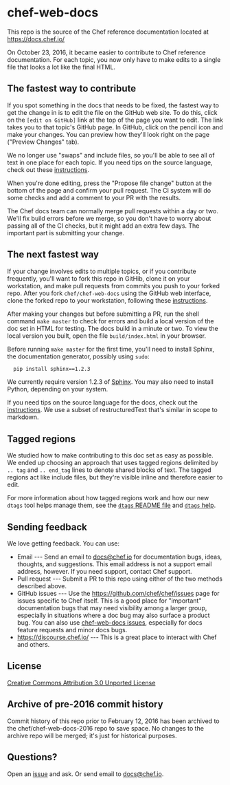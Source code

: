 # chef-web-docs

This repo is the source of the Chef reference documentation located at
https://docs.chef.io/

On October 23, 2016, it became easier to contribute to Chef reference
documentation. For each topic, you now only have to make edits to a
single file that looks a lot like the final HTML.

## The fastest way to contribute

If you spot something in the docs that needs to be fixed, the fastest
way to get the change in is to edit the file on the GitHub web
site. To do this, click on the `[edit on GitHub]` link at the top of
the page you want to edit. The link takes you to that topic's GitHub
page. In GitHub, click on the pencil icon and make your changes. You
can preview how they'll look right on the page ("Preview Changes"
tab).

We no longer use "swaps" and include files, so you'll be able to see
all of text in one place for each topic. If you need tips on the
source language, check out these
[instructions](https://docs.chef.io/style_guide.html).

When you're done editing, press the "Propose file change" button at
the bottom of the page and confirm your pull request. The CI system
will do some checks and add a comment to your PR with the results.

The Chef docs team can normally merge pull requests within a day or
two. We'll fix build errors before we merge, so you don't have to
worry about passing all of the CI checks, but it might add an extra
few days. The important part is submitting your change.

## The next fastest way

If your change involves edits to multiple topics, or if you contribute
frequently, you'll want to fork this repo in GitHib, clone it on your
workstation, and make pull requests from commits you push to your
forked repo. After you fork `chef/chef-web-docs` using the GitHub web
interface, clone the forked repo to your workstation, following these [instructions](https://docs.chef.io/community_contributions.html#use-git).

After making your changes but before submitting a PR, run the shell
command `make master` to check for errors and build a local version of
the doc set in HTML for testing. The docs build in a minute or two. To
view the local version you built, open the file `build/index.html` in
your browser.

Before running `make master` for the first time, you'll need to
install Sphinx, the documentation generator, possibly using `sudo`:

```bash
  pip install sphinx==1.2.3
```

We currently require version 1.2.3 of
[Sphinx](http://sphinx-doc.org/). You may also need to install Python,
depending on your system.

If you need tips on the source language for the docs, check out the
[instructions](https://docs.chef.io/style_guide.html). We use a subset
of restructuredText that's similar in scope to markdown.

## Tagged regions

We studied how to make contributing to this doc set as easy as
possible. We ended up choosing an approach that uses tagged regions
delimited by `.. tag` and `.. end_tag` lines to denote shared blocks
of text. The tagged regions act like include files, but they're
visible inline and therefore easier to edit.

For more information about how tagged regions work and how our new
`dtags` tool helps manage them, see the
[`dtags` README file](doctools/dtags_readme.md) and
[`dtags` help](doctools/dtags_help.md).

## Sending feedback

We love getting feedback. You can use:

* Email --- Send an email to docs@chef.io for documentation bugs,
  ideas, thoughts, and suggestions. This email address is not a
  support email address, however. If you need support, contact Chef
  support.
* Pull request --- Submit a PR to this repo using either of the two
  methods described above.
* GitHub issues --- Use the https://github.com/chef/chef/issues page
  for issues specific to Chef itself. This is a good place for
  "important" documentation bugs that may need visibility among a
  larger group, especially in situations where a doc bug may also
  surface a product bug. You can also use
  [chef-web-docs issues](https://github.com/chef/chef-web-docs/issues),
  especially for docs feature requests and minor docs bugs.
* https://discourse.chef.io/ --- This is a great place to interact with Chef and others.

## License

[Creative Commons Attribution 3.0 Unported License](http://creativecommons.org/licenses/by/3.0/)

## Archive of pre-2016 commit history

Commit history of this repo prior to February 12, 2016 has been
archived to the chef/chef-web-docs-2016 repo to save space. No changes
to the archive repo will be merged; it's just for historical purposes.

## Questions?

Open an [issue](https://github.com/chef/chef-web-docs/issues) and
ask. Or send email to docs@chef.io.
